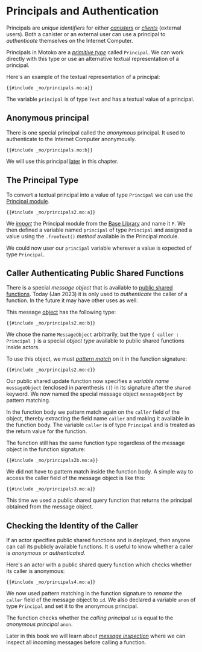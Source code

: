 # Principals and Authentication

Principals are *unique identifiers* for either *[canisters](/internet-computer-programming-concepts/actor-to-canister.html)* or *[clients](/internet-computer-programming-concepts/canister-calling.html)* (external users). Both a canister or an external user can use a principal to *authenticate* themselves on the Internet Computer.  

Principals in Motoko are a *[primitive type](/common-programming-concepts/types.html#primitive-types)* called `Principal`. We can work directly with this type or use an alternative textual representation of a principal. 

Here's an example of the textual representation of a principal:

```motoko
{{#include _mo/principals.mo:a}}
```

The variable `principal` is of type `Text` and has a textual value of a principal.

## Anonymous principal
There is one special principal called the *anonymous* principal. It used to authenticate to the Internet Computer anonymously.

```motoko
{{#include _mo/principals.mo:b}}
```

We will use this principal [later](#calling-an-actor-anonymously) in this chapter. 

## The Principal Type
To convert a textual principal into a value of type `Principal` we can use the [Principal module](/base-library/primitive-types/principal.html).

```motoko
{{#include _mo/principals2.mo:a}}
```

We *[import](/common-programming-concepts/modules.html)* the Principal module from the [Base Library](/base-library.html) and name it `P`. We then defined a variable named `principal` of type `Principal` and assigned a value using the `.fromText()` *method* available in the Principal module.

We could now user our `principal` variable wherever a value is expected of type `Principal`.

## Caller Authenticating Public Shared Functions
There is a special *message object* that is available to [public shared functions](/internet-computer-programming-concepts/actors.html#public-shared-functions-in-actors). Today (Jan 2023) it is only used to *authenticate* the caller of a function. In the future it may have other uses as well. 

This message [object](/common-programming-concepts/objects-and-classes/objects.html) has the following type:

```motoko
{{#include _mo/principals2.mo:b}}
```

We chose the name `MessageObject` arbitrarily, but the type `{ caller : Principal }` is a special *object type* available to public shared functions inside actors.

To use this object, we must *[pattern match](/common-programming-concepts/pattern-matching.html)* on it in the function signature:

```motoko
{{#include _mo/principals2.mo:c}}
```

Our public shared update function now specifies a *variable name* `messageObject` (enclosed in parenthesis `()`) in its signature after the `shared` keyword. We now named the special message object `messageObject` by pattern matching. 

In the function body we pattern match again on the `caller` field of the object, thereby extracting the field name `caller` and making it available in the function body. The variable `caller` is of type `Principal` and is treated as the return value for the function. 

The function still has the same function type regardless of the message object in the function signature:

```motoko
{{#include _mo/principals2b.mo:a}}
```

We did not have to pattern match inside the function body. A simple way to access the caller field of the message object is like this:

```motoko
{{#include _mo/principals3.mo:a}}
```

This time we used a public shared query function that returns the principal obtained from the message object.

## Checking the Identity of the Caller
If an actor specifies public shared functions and is deployed, then anyone can call its publicly available functions. It is useful to know whether a caller is *anonymous* or *authenticated*. 

Here's an actor with a public shared query function which checks whether its caller is anonymous:

```motoko
{{#include _mo/principals4.mo:a}}
```

We now used pattern matching in the function signature to *rename* the `caller` field of the message object to `id`. We also declared a variable `anon` of type `Principal` and set it to the anonymous principal. 

The function checks whether the *calling principal* `id` is equal to the *anonymous principal* `anon`.

Later in this book we will learn about *[message inspection](/advanced-concepts/message-inspection.html)* where we can inspect all incoming messages before calling a function. 

